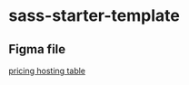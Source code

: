 # sass-starter-template

## Figma file

[pricing hosting table](https://www.figma.com/file/4CI6R8QrvHFkYVYVAdovXv/hosting-plans?node-id=0%3A1&t=9LQFrieZ5MDMDwLC-0)
